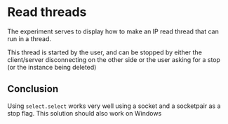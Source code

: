 # Read threads

The experiment serves to display how to make an IP read thread that can run in a thread.

This thread is started by the user, and can be stopped by either the client/server disconnecting on the other side or the user asking for a stop (or the instance being deleted)

## Conclusion

Using ``select.select`` works very well using a socket and a socketpair as a stop flag. This solution should also work on Windows
